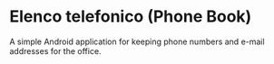 # Elenco telefonico (Phone Book)

A simple Android application for keeping phone numbers and e-mail addresses for the office.
